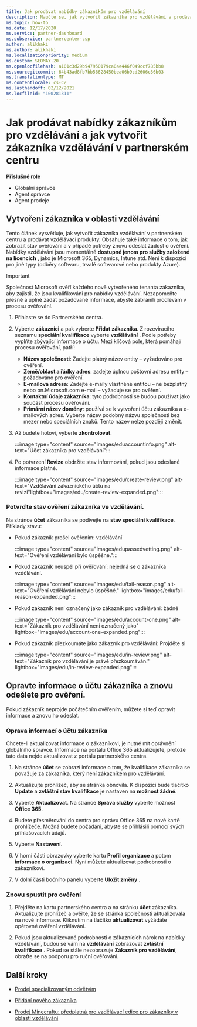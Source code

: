 ```yaml
---
title: Jak prodávat nabídky zákazníkům pro vzdělávání
description: Naučte se, jak vytvořit zákazníka pro vzdělávání a prodávat nabídky v partnerském centru. Zahrnuje potvrzení stavu ověření pro zákazníka ve vzdělávání.
ms.topic: how-to
ms.date: 12/17/2020
ms.service: partner-dashboard
ms.subservice: partnercenter-csp
author: alikhaki
ms.author: alikhaki
ms.localizationpriority: medium
ms.custom: SEOMAY.20
ms.openlocfilehash: a101c3d29b947950179ca0ae446f049ccf785bb8
ms.sourcegitcommit: 64b43ad8fb7bb56628450bea06b9cd2606c36b03
ms.translationtype: MT
ms.contentlocale: cs-CZ
ms.lasthandoff: 02/12/2021
ms.locfileid: "100281311"
---
```

# <a name="how-to-sell-offers-to-education-customers-and-how-to-create-an-education-customer-in-partner-center"></a>Jak prodávat nabídky zákazníkům pro vzdělávání a jak vytvořit zákazníka vzdělávání v partnerském centru


**Příslušné role**

- Globální správce
- Agent správce
- Agent prodeje

## <a name="create-an-education-customer"></a>Vytvoření zákazníka v oblasti vzdělávání

Tento článek vysvětluje, jak vytvořit zákazníka vzdělávání v partnerském centru a prodávat vzdělávací produkty. Obsahuje také informace o tom, jak zobrazit stav ověřování a v případě potřeby znovu odeslat žádost o ověření. Nabídky vzdělávání jsou momentálně **dostupné jenom pro služby založené na licencích** , jako je Microsoft 365, Dynamics, Intune atd. Není k dispozici pro jiné typy (odběry softwaru, trvalé softwarové nebo produkty Azure).

> [!IMPORTANT]
> Společnost Microsoft ověří každého nově vytvořeného tenanta zákazníka, aby zajistil, že jsou kvalifikováni pro nabídky vzdělávání.  Nezapomeňte přesně a úplně zadat požadované informace, abyste zabránili prodlevám v procesu ověřování.

1. Přihlaste se do Partnerského centra.

2. Vyberte **zákazníci** a pak vyberte **Přidat zákazníka**. Z rozevíracího seznamu **speciální kvalifikace** vyberte **vzdělávání** .  Podle potřeby vyplňte zbývající informace o účtu.  Mezi klíčová pole, která pomáhají procesu ověřování, patří:

   - **Název společnosti**: Zadejte platný název entity – vyžadováno pro ověření.
   - **Země/oblast a řádky adres**: zadejte úplnou poštovní adresu entity – požadováno pro ověření.
   - **E-mailová adresa**: Zadejte e-maily vlastněné entitou – ne bezplatný nebo on.Microsoft.com e-mail – vyžaduje se pro ověření.
   - **Kontaktní údaje zákazníka**: tyto podrobnosti se budou používat jako součást procesu ověřování.
   - **Primární název domény**: používá se k vytvoření účtu zákazníka a e-mailových adres.  Vyberte název podobný názvu společnosti bez mezer nebo speciálních znaků.  Tento název nelze později změnit.

3. Až budete hotovi, vyberte **zkontrolovat**.

   :::image type="content" source="images/eduaccountinfo.png" alt-text="Účet zákazníka pro vzdělávání":::

4. Po potvrzení **Revize** obdržíte stav informování, pokud jsou odeslané informace platné.  

    :::image type="content" source="images/edu/create-review.png" alt-text="Vzdělávání zákaznického účtu na revizi"lightbox="images/edu/create-review-expanded.png":::

### <a name="confirm-your-education-customers-verification-status"></a>Potvrďte stav ověření zákazníka ve vzdělávání.

Na stránce **účet** zákazníka se podívejte na **stav speciální kvalifikace**.
Příklady stavu:

- Pokud zákazník prošel ověřením: vzdělávání

   :::image type="content" source="images/edupassedvetting.png" alt-text="Ověření vzdělávání bylo úspěšné.":::

- Pokud zákazník neuspěl při ověřování: nejedná se o zákazníka vzdělávání.

   :::image type="content" source="images/edu/fail-reason.png" alt-text="Ověření vzdělávání nebylo úspěšné." lightbox="images/edu/fail-reason-expanded.png":::

- Pokud zákazník není označený jako zákazník pro vzdělávání: žádné

   :::image type="content" source="images/edu/account-one.png" alt-text="Zákazník pro vzdělávání není označený jako" lightbox="images/edu/account-one-expanded.png":::

- Pokud zákazník přezkoumáte jako zákazník pro vzdělávání: Projděte si

    :::image type="content" source="images/edu/in-review.png" alt-text="Zákazník pro vzdělávání je právě přezkoumáván." lightbox="images/edu/in-review-expanded.png":::

## <a name="correct-the-customer-account-info-and-resubmit-for-verification"></a>Opravte informace o účtu zákazníka a znovu odešlete pro ověření.

Pokud zákazník neprojde počátečním ověřením, můžete si teď opravit informace a znovu ho odeslat.

### <a name="correct-the-customer-account-information"></a>Oprava informací o účtu zákazníka

Chcete-li aktualizovat informace o zákazníkovi, je nutné mít oprávnění globálního správce. Informace na portálu Office 365 aktualizujete, protože tato data nejde aktualizovat z portálu partnerského centra.

1. Na stránce **účet** se zobrazí informace o tom, že kvalifikace zákazníka se považuje za zákazníka, který není zákazníkem pro vzdělávání.

2. Aktualizujte prohlížeč, aby se stránka obnovila. K dispozici bude tlačítko **Update** a **zvláštní stav kvalifikace** je nastaven na **možnost žádné**.

3. Vyberte **Aktualizovat**. Na stránce **Správa služby** vyberte možnost **Office 365**.

4. Budete přesměrováni do centra pro správu Office 365 na nové kartě prohlížeče. Možná budete požádáni, abyste se přihlásili pomocí svých přihlašovacích údajů.

5. Vyberte **Nastavení**.

6. V horní části obrazovky vyberte kartu **Profil organizace** a potom **informace o organizaci**. Nyní můžete aktualizovat podrobnosti o zákazníkovi.

7. V dolní části bočního panelu vyberte **Uložit změny** .  

### <a name="resubmit-for-verification"></a>Znovu spustit pro ověření

1. Přejděte na kartu partnerského centra a na stránku **účet** zákazníka. Aktualizujte prohlížeč a ověřte, že se stránka společnosti aktualizovala na nové informace. Kliknutím na tlačítko **aktualizovat** vyžádáte opětovné ověření vzdělávání.

2. Pokud jsou aktualizované podrobnosti o zákaznících nárok na nabídky vzdělávání, budou se vám na **vzdělávání** zobrazovat **zvláštní kvalifikace** . Pokud se stále nezobrazuje **Zákazník pro vzdělávání**, obraťte se na podporu pro ruční ověřování.

## <a name="next-steps"></a>Další kroky

- [Prodej specializovaným odvětvím](get-special-pricing-for-offers.md)

- [Přidání nového zákazníka](add-a-new-customer.md)

- [Prodej Minecraftu: předplatná pro vzdělávací edice pro zákazníky v oblasti vzdělávání](minecraft-subscriptions.md)
